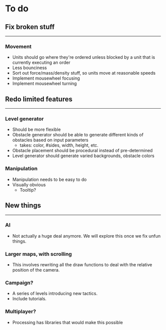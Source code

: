 # To do #

## Fix broken stuff ##

---

### Movement ###
  * Units should go where they're ordered unless blocked by a unit that is currently executing an order
  * Less bounciness
  * Sort out force/mass/density stuff, so units move at reasonable speeds
  * Implement mousewheel focusing
  * Implement mousewheel turning

## Redo limited features ##

---


### Level generator ###
  * Should be more flexible
  * Obstacle generator should be able to generate different kinds of obstacles based on input parameters
    * takes: color, #sides, width, height, etc.
  * Obstacle placement should be procedural instead of pre-determined
  * Level generator should generate varied backgrounds, obstacle colors

### Manipulation ###
  * Manipulation needs to be easy to do
  * Visually obvious
    * Tooltip?


## New things ##

---

### AI ###
  * Not actually a huge deal anymore. We will explore this once we fix unfun things.

### Larger maps, with scrolling ###
  * This involves rewriting all the draw functions to deal with the relative position of the camera.

### Campaign? ###
  * A series of levels introducing new tactics.
  * Include tutorials.

### Multiplayer? ###
  * Processing has libraries that would make this possible